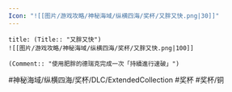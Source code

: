 ```yaml
---
Icon: "![[图片/游戏攻略/神秘海域/纵横四海/奖杯/又胖又快.png|30]]"
---
```

```ad-common-bronze-trophy
title: (Title:: "又胖又快")
![[图片/游戏攻略/神秘海域/纵横四海/奖杯/又胖又快.png|100]]

(Comment:: "使用肥胖的德瑞克完成一次「持續進行速破」")
```

#神秘海域/纵横四海/奖杯/DLC/ExtendedCollection #奖杯 #奖杯/铜
